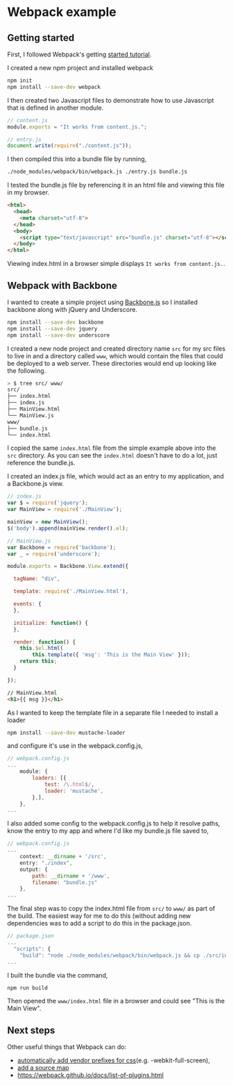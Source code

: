 # Webpack example


## Getting started
First, I followed Webpack's getting [started tutorial](http://webpack.github.io/docs/tutorials/getting-started/).

I created a new npm project and installed webpack
```bash
npm init
npm install --save-dev webpack
```

I then created two Javascript files to demonstrate how to use Javascript that
is defined in another module.

```Javascript
// content.js
module.exports = "It works from content.js.";
```

```Javascript
// entry.js
document.write(require("./content.js"));
```

I then compiled this into a bundle file by running,
```bash
./node_modules/webpack/bin/webpack.js ./entry.js bundle.js
```

I tested the bundle.js file by referencing it in an html file and viewing this
file in my browser.

```html
<html>
  <head>
    <meta charset="utf-8">
  </head>
  <body>
    <script type="text/javascript" src="bundle.js" charset="utf-8"></script>
  </body>
</html>
```

Viewing index.html in a browser simple displays `It works from content.js.`.

## Webpack with Backbone

I wanted to create a simple project using [Backbone.js](http://backbonejs.org/)
so I installed backbone along with jQuery and Underscore.

```bash
npm install --save-dev backbone
npm install --save-dev jquery
npm install --save-dev underscore
```

I created a new node project and created directory name `src` for my src files
to live in and a directory called `www`, which would contain the files that
could be deployed to a web server.  These directories would end up looking like
the following.

```bash
> $ tree src/ www/
src/
├── index.html
├── index.js
├── MainView.html
└── MainView.js
www/
├── bundle.js
└── index.html
```

I copied the same `index.html` file from the simple example above into the `src`
directory.  As you can see the `index.html` doesn't have to do a lot, just
reference the bundle.js.

I created an index.js file, which would act as an entry to my application, and
a Backbone.js view.
```javascript
// index.js
var $ = require('jquery');
var MainView = require('./MainView');

mainView = new MainView();
$('body').append(mainView.render().el);
```

```javascript
// MainView.js
var Backbone = require('backbone');
var _ = require('underscore');

module.exports = Backbone.View.extend({

  tagName: "div",

  template: require('./MainView.html'),

  events: {
  },

  initialize: function() {
  },

  render: function() {
	this.$el.html(
        this.template({ 'msg': 'This is the Main View' }));
	return this;
  }

});
```

```html
// MainView.html
<h1>{{ msg }}</h1>
```

As I wanted to keep the template file in a separate file I needed to install a
loader

```bash
npm install --save-dev mustache-loader
```

and configure it's use in the webpack.config.js,

```javascript
// webpack.config.js
...
    module: {
        loaders: [{
            test: /\.html$/,
            loader: 'mustache',
        },],
    },
...
```

I also added some config to the webpack.config.js to help it resolve paths,
know the entry to my app and where I'd like my bundle.js file saved to,

```javascript
// webpack.config.js
...
    context: __dirname + '/src',
    entry: "./index",
    output: {
        path: __dirname + '/www',
        filename: "bundle.js"
    },
...
```
The final step was to copy the index.html file from `src/` to `www/` as part of
the build.  The easiest way for me to do this (without adding new dependencies
was to add a script to do this in the package.json.
```javascript
// package.json 
...
  "scripts": {
    "build": "node ./node_modules/webpack/bin/webpack.js && cp ./src/index.html ./www/"
...
```

I built the bundle via the command,
```bash
npm run build
```
Then opened the `www/index.html` file in a browser and could see
"This is the Main View".

## Next steps 
Other useful things that Webpack can do:
 * [automatically add vendor prefixes for css](https://www.npmjs.com/package/autoprefixer)(e.g. -webkit-full-screen),
 * [add a source map](https://webpack.github.io/docs/configuration.html#output-devtoolmodulefilenametemplate) 
 * https://webpack.github.io/docs/list-of-plugins.html
